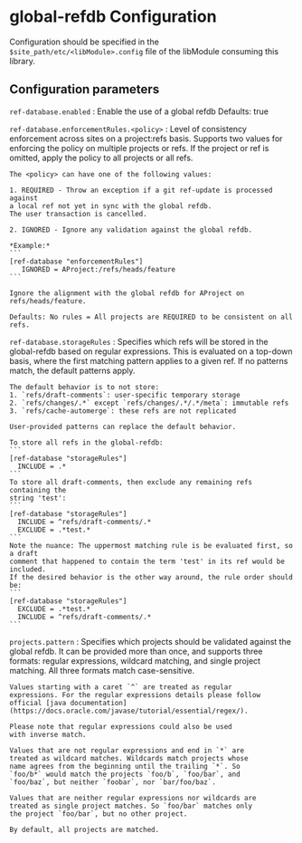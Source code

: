 
global-refdb Configuration
=========================

Configuration should be specified in the `$site_path/etc/<libModule>.config` file of
the libModule consuming this library.

## Configuration parameters

```ref-database.enabled```
:   Enable the use of a global refdb
    Defaults: true

```ref-database.enforcementRules.<policy>```
:   Level of consistency enforcement across sites on a project:refs basis.
    Supports two values for enforcing the policy on multiple projects or refs.
    If the project or ref is omitted, apply the policy to all projects or all refs.

    The <policy> can have one of the following values:

    1. REQUIRED - Throw an exception if a git ref-update is processed against
    a local ref not yet in sync with the global refdb.
    The user transaction is cancelled.

    2. IGNORED - Ignore any validation against the global refdb.

    *Example:*
    ```
    [ref-database "enforcementRules"]
       IGNORED = AProject:/refs/heads/feature
    ```

    Ignore the alignment with the global refdb for AProject on refs/heads/feature.

    Defaults: No rules = All projects are REQUIRED to be consistent on all refs.

```ref-database.storageRules```
:   Specifies which refs will be stored in the global-refdb based on regular
    expressions. This is evaluated on a top-down basis, where the first matching
    pattern applies to a given ref. If no patterns match, the default patterns
    apply.

    The default behavior is to not store:
    1. `refs/draft-comments`: user-specific temporary storage
    2. `refs/changes/.*` except `refs/changes/.*/.*/meta`: immutable refs
    3. `refs/cache-automerge`: these refs are not replicated

    User-provided patterns can replace the default behavior.

    To store all refs in the global-refdb:
    ```
    [ref-database "storageRules"]
      INCLUDE = .*
    ```
    To store all draft-comments, then exclude any remaining refs containing the
    string 'test':
    ```
    [ref-database "storageRules"]
      INCLUDE = ^refs/draft-comments/.*
      EXCLUDE = .*test.*
    ```
    Note the nuance: The uppermost matching rule is be evaluated first, so a draft
    comment that happened to contain the term 'test' in its ref would be included.
    If the desired behavior is the other way around, the rule order should be:
    ```
    [ref-database "storageRules"]
      EXCLUDE = .*test.*
      INCLUDE = ^refs/draft-comments/.*
    ```

```projects.pattern```
:   Specifies which projects should be validated against the global refdb.
    It can be provided more than once, and supports three formats: regular
    expressions, wildcard matching, and single project matching. All three
    formats match case-sensitive.

    Values starting with a caret `^` are treated as regular
    expressions. For the regular expressions details please follow
    official [java documentation](https://docs.oracle.com/javase/tutorial/essential/regex/).

    Please note that regular expressions could also be used
    with inverse match.

    Values that are not regular expressions and end in `*` are
    treated as wildcard matches. Wildcards match projects whose
    name agrees from the beginning until the trailing `*`. So
    `foo/b*` would match the projects `foo/b`, `foo/bar`, and
    `foo/baz`, but neither `foobar`, nor `bar/foo/baz`.

    Values that are neither regular expressions nor wildcards are
    treated as single project matches. So `foo/bar` matches only
    the project `foo/bar`, but no other project.

    By default, all projects are matched.